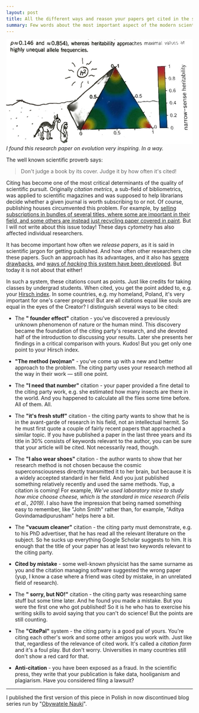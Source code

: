 ```yaml
---
layout: post
title: All the different ways and reason your papers get cited in the scientific literature
summary: Few words about the most important aspect of the modern scientific folklore - Citing. And how it is done. Not too serious. 
---
```


![Doodling on a scientific paper](/public/postPics/2020-02-29-piramida.jpg)
*I found this research paper on evolution very inspiring. In a way.*

The well known scientific proverb says:

> Don't judge a book by its cover. Judge it by how often it's cited!

Citing has become one of the most critical determinants of the quality of scientific pursuit. Originally *citation metrics*, a sub-field of bibliometrics,  was applied to scientific magazines and was supposed to help librarians decide whether a given journal is worth subscribing to or not. Of course, publishing houses circumvented this problem. For example, by [selling subscriptions in bundles of several titles, where some are important in their field, and some others are instead just recycling paper covered in paint](http://thecostofknowledge.com/). But I will not write about this issue today! These days *cytometry* has also affected individual researchers.

It has become important how often we *release papers*, as it is said in scientific jargon for getting published. And how often other researchers cite these papers. Such an approach has its advantages, and it also has [severe drawbacks](http://www.nature.com/news/the-focus-on-bibliometrics-makes-papers-less-useful-1.16706), and [ways of *hacking* this system have been developed](https://www.nature.com/articles/d41586-020-00335-7). But today it is not about that either! 

In such a system, these citations count as points. Just like credits for taking classes by undergrad students. When cited, you get the point added to, e.g. your [Hirsch index](https://en.wikipedia.org/wiki/H-index). In some countries, e.g. my homeland, Poland, it's very important for one's career progress! But are all citations equal like souls are equal in the eyes of the Creator? I distinguish several ways to be cited:

 * The **" founder effect"** citation - you've discovered a previously unknown phenomenon of nature or the human mind. This discovery became the foundation of the citing party's research, and she devoted half of the introduction to discussing your results. Later she presents her findings in a critical comparison with yours. Kudos! But you get only one point to your Hirsch index.

 * **"The method (wo)man"** - you've come up with a new and better approach to the problem. The citing party uses your research method all the way in their work — still one point.

 * The **"I need that number"** citation - your paper provided a fine detail to the citing party work, e.g. she estimated how many insects are there in the world. And you happened to calculate all the flies some time before. All of them. All.

 * The **"it's fresh stuff"** citation - the citing party wants to show that he is in the avant-garde of research in his field, not an intellectual hermit. So he must first quote a couple of fairly recent papers that approached a similar topic. If you have published a paper in the last three years and its title in 30% consists of keywords relevant to the author, you can be sure that your article will be cited. Not necessarily read, though.

 * The **"I also wear shoes"** citation - the author wants to show that her research method is not chosen because the cosmic superconsciousness directly transmitted it to her brain, but because it is a widely accepted standard in her field. And you just published something relatively recently and used the same methods. Yup, a citation is coming! For example, *We've used laboratory mice to study how mice choose cheese, which is the standard in mice research (Felis et al., 2019)*. I also have the impression that being named something easy to remember, like "John Smith" rather than, for example, "Aditya Govindamadipurusham" helps here a bit.

 * The **"vacuum cleaner"** citation - the citing party must demonstrate, e.g. to his PhD advertiser, that he has read all the relevant literature on the subject. So he sucks up everything Google Scholar suggests to him. It is enough that the title of your paper has at least two keywords relevant to the citing party. 

* **Cited by mistake** - some well-known physicist has the same surname as you and the citation managing software suggested the wrong paper (yup, I know a case where a friend was cited by mistake, in an unrelated field of research).

 * The **" sorry, but NO!"** citation - the citing party was researching same stuff but some time later. And he found you made a mistake. But you were the first one who got published! So it is he who has to exercise his writing skills to avoid saying that you can't do science! But the points are still counting.

 * The **"CitePal"** system - the citing party is a good pal of yours. You're citing each other's work and some other amigos you work with. Just like that, regardless of the relevance of cited work. It's called a *citation farm* and it's a foul play. But don't worry. Universities in many countries still don't show a red card for that.

 * **Anti-citation** - you have been exposed as a fraud. In the scientific press, they write that your publication is fake data, hooliganism and plagiarism. Have you considered filing a lawsuit?
<hr>

I published the first version of this piece in Polish in now discontinued blog series run by "[Obywatele Nauki](http://obywatelenauki.pl/about-us/)".
